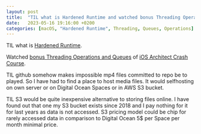 ```yaml
---
layout: post
title:  "TIL what is Hardened Runtime and watched bonus Threading Operations and Queues of iOS Architect Crash Course"
date:   2023-05-16 19:16:00 +0200
categories: [macOS, "Hardened Runtime", Threading, Queues, Operations]
---
```

TIL what is [Hardened Runtime](https://developer.apple.com/documentation/security/hardened_runtime).

Watched [bonus Threading Operations and Queues](https://s3.eu-central-1.amazonaws.com/w7-public/essentialdeveloper.com+iOS+Dev+Mentoring+%23013+-+Threading%2C+Operations%2C+and+Queues.mp4) of [iOS Architect Crash Course](https://iosacademy.essentialdeveloper.com/p/ios-architect-crash-course-orga0eb/).

TIL github somehow makes impossible mp4 files committed to repo be to played. So I have had to find a place to host media files. It would selfhosting on own server or on Digital Ocean Spaces or in AWS S3 bucket.

TIL S3 would be quite inexpensive alternative to storing files online. I have found out that one my S3 bucket exists since 2018 and I pay nothing for it for last years as data is not accessed. S3 pricing model could be chip for rarely accessed data in comparison to Digital Ocean 5$ per Space per month minimal price.
